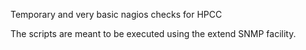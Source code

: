 Temporary and very basic nagios checks for HPCC

The scripts are meant to be executed using the extend SNMP facility.
